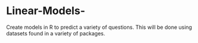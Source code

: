 # Linear-Models-
Create models in R to predict a variety of questions.
This will be done using datasets found in a variety of packages. 
